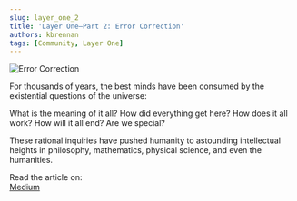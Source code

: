```yaml
---
slug: layer_one_2
title: 'Layer One—Part 2: Error Correction'
authors: kbrennan
tags: [Community, Layer One]
---
```


![Error Correction](https://cdn.substack.com/image/fetch/w_1456,c_limit,f_auto,q_auto:good,fl_progressive:steep/https%3A%2F%2Fbucketeer-e05bbc84-baa3-437e-9518-adb32be77984.s3.amazonaws.com%2Fpublic%2Fimages%2F21ced77a-e1b6-4315-80c4-15f2e9223402_510x570.jpeg)

For thousands of years, the best minds have been consumed by the existential questions of the universe:

What is the meaning of it all? How did everything get here? How does it all work? How will it all end? Are we special?

These rational inquiries have pushed humanity to astounding intellectual heights in philosophy, mathematics, physical science, and even the humanities.

Read the article on:  
[Medium](https://iologica.substack.com/p/error-correction)
